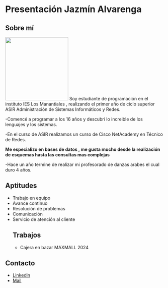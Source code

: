 # Presentación Jazmín Alvarenga
## Sobre mí
 <img src="https://i.pinimg.com/736x/f7/cd/d5/f7cdd504aa5fa541829ceea480168211.jpg" width="200" />
Soy estudiante de programación en el instituto IES Los Manantiales , realizando el primer año de ciclo superior ASIR Administración de Sistemas Informáticos y Redes.

-Comencé a programar a los 16 años y descubri lo increible de los lenguajes y los sistemas.

-En el curso de ASIR realizamos un curso de Cisco NetAcademy en Técnico de Redes.

**Me especializo en bases de datos , me gusta mucho desde la realización de esquemas hasta las consultas mas complejas**

-Hace un año termine de realizar mi profesorado de danzas arabes el cual duro 4 años.
## Aptitudes
- Trabajo en equipo
- Avance continuo
- Resolución de problemas
- Comunicación
- Servicio de atención al cliente
  ## Trabajos
  - Cajera en bazar MAXMALL 2024
## Contacto
- [Linkedin](www.linkedin.com/in/jazmin-alvarenga-a34160350)
- [Mail](jazminalvarengavvb@gmail.com)


